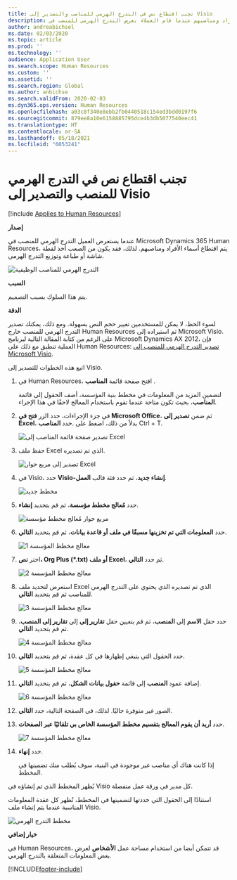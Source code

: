 ```yaml
---
title: تجنب اقتطاع نص في التدرج الهرمي للمناصب والتصدير إلى Visio
description: يوضح هذا المقال كيفية حل مشكلة تم فيها اقتطاع أسماء الأفراد ومناصبهم عندما قام العملاء بعرض التدرج الهرمي للمنصب في Microsoft Dynamics 365 Human Resources. يُصعب اقتطاع النص أخذ لقطة شاشة أو طباعة التدرج الهرمي.
author: andreabichsel
ms.date: 02/03/2020
ms.topic: article
ms.prod: ''
ms.technology: ''
audience: Application User
ms.search.scope: Human Resources
ms.custom: ''
ms.assetid: ''
ms.search.region: Global
ms.author: anbichse
ms.search.validFrom: 2020-02-03
ms.dyn365.ops.version: Human Resources
ms.openlocfilehash: a03c8f340e8ebb2fb0440518c154ed3bdd0197f6
ms.sourcegitcommit: 879ee8a10e6158885795dce4b3db5077540eec41
ms.translationtype: HT
ms.contentlocale: ar-SA
ms.lasthandoff: 05/18/2021
ms.locfileid: "6053241"
---
```

# <a name="avoid-text-truncation-on-the-position-hierarchy-and-export-to-visio"></a>تجنب اقتطاع نص في التدرج الهرمي للمنصب والتصدير إلى Visio

[!include [Applies to Human Resources](../includes/applies-to-hr.md)]

**إصدار**

عندما يستعرض العميل التدرج الهرمي للمنصب في Microsoft Dynamics 365 Human Resources، يتم اقتطاع أسماء الأفراد ومناصبهم. لذلك، فقد يكون من الصعب أخذ لقطة شاشة أو طباعة وتوزيع التدرج الهرمي.

![التدرج الهرمي للمناصب الوظيفية](media/position-h.png)

**السبب**

يتم هذا السلوك بسبب التصميم.

**‏‏الدقة**

لسوء الحظ، لا يمكن للمستخدمين تغيير حجم النص بسهولة. ومع ذلك، يمكنك تصدير التدرج الهرمي للمنصب خارج Human Resources ثم استيراده إلى Microsoft Visio. على الرغم من كتابة المقالة التالية لبرنامج Microsoft Dynamics AX 2012، فإن العملية تنطبق مع ذلك على Human Resources: [تصدير التدرج الهرمي للمنصب إلى Microsoft Visio](/dynamicsax-2012/appuser-itpro/export-a-position-hierarchy-to-microsoft-visio).

اتبع هذه الخطوات للتصدير إلى Visio.

1. في Human Resources، افتح صفحة قائمة **المناصب** .

    لتضمين المزيد من المعلومات في مخطط بنية المؤسسة، أضف الحقول إلى قائمة **المناصب**، بحيث تكون متاحة عندما تقوم باستخدام المعالج لاحقًا في هذا الإجراء.

2. في جزء الإجراءات، حدد الزر **فتح في Microsoft Office**، ثم ضمن **تصدير إلى Excel**، حدد **المناصب‏‎**. بدلاً من ذلك، اضغط على Ctrl + T.

    ![تصدير صفحة قائمة المناصب إلى Excel](media/org-admin.png)

3. حفظ ملف Excel الذي تم تصديره.

    ![تصدير إلى مربع حوار Excel](media/export-excel.png)

4. في Visio، حدد **Visio-إنشاء جديد**، ثم حدد فئة قالب **العمل**.

    ![مخطط جديد](media/new.png)

5. حدد **مُعالج مخطط مؤسسة**، ثم قم بتحديد **إنشاء**.

    ![مربع حوار مُعالج مخطط مؤسسة](media/orgchart-wizard.png)

6. حدد **المعلومات التي تم تخزينها مسبقًا في ملف أو قاعدة بيانات**، ثم قم بتحديد **التالي**.

    ![معالج مخطط المؤسسة 1](media/orgchart-wizard7.png)

7. اختر **نص، Org Plus (\*.txt) أو ملف Excel**، ثم حدد **التالي**.

    ![معالج مخطط المؤسسة 2](media/orgchart-wizard3.png)

8. استعرض لتحديد ملف Excel الذي تم تصديره الذي يحتوي على التدرج الهرمي للمناصب ثم قم بتحديد **التالي**.

    ![معالج مخطط المؤسسة 3](media/orgchart-wizard2.png)

9. حدد حقل **الاسم** إلى **المنصب**، ثم قم بتعيين حقل **تقارير إلى** إلى  **تقارير إلى المنصب**، ثم قم بتحديد **التالي**.

    ![معالج مخطط المؤسسة 4](media/orgchart-wizard1.png)

10. حدد الحقول التي ينبغي إظهارها في كل عقدة، ثم قم بتحديد **التالي**.

    ![معالج مخطط المؤسسة 5](media/orgchart-wizard5.png)

11. إضافة عمود **المنصب** إلى قائمة **حقول بيانات الشكل**، ثم قم بتحديد **التالي**.

    ![معالج مخطط المؤسسة 6](media/orgchart-wizard6.png)

12. الصور غير متوفرة حاليًا. لذلك، في الصفحة التالية، حدد **التالي**.
13. حدد **أريد أن يقوم المعالج بتقسيم مخطط المؤسسة الخاص بي تلقائيًا عبر الصفحات**.

    ![معالج مخطط المؤسسة 7](media/orgchart-wizard4.png)

14. حدد **إنهاء**.

    إذا كانت هناك أي مناصب غير موجودة في البنية، سوف يُطلب منك تضمينها في المخطط.

يُظهر المخطط الذي تم إنشاؤه في Visio كل مدير في ورقة عمل منفصلة.

استنادًا إلى الحقول التي حددتها لتضمينها في المخطط، تُظهر كل عقدة المعلومات المناسبة عندما يتم إنشاء ملف Visio.

![مخطط التدرج الهرمي](media/hierarchy.png)

**خيار إضافي**

في Human Resources، قد تتمكن أيضا من استخدام مساحة عمل **الأشخاص** لعرض بعض المعلومات المتعلقة بالتدرج الهرمي.


[!INCLUDE[footer-include](../includes/footer-banner.md)]